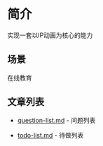 # 简介

实现一套以IP动画为核心的能力

## 场景

在线教育

## 文章列表

- [question-list.md]() - 问题列表

- [todo-list.md]() - 待做列表